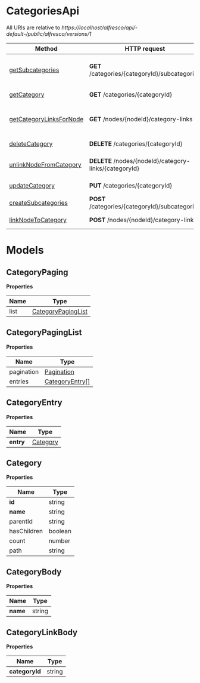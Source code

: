 # CategoriesApi

All URIs are relative to *https://localhost/alfresco/api/-default-/public/alfresco/versions/1*

| Method                                              | HTTP request                                           | Description                                 |
|-----------------------------------------------------|--------------------------------------------------------|---------------------------------------------|
| [getSubcategories](#getSubcategories)               | **GET** /categories/{categoryId}/subcategories         | List of subcategories within category       |
| [getCategory](#getCategory)                         | **GET** /categories/{categoryId}                       | Get a category                              |
| [getCategoryLinksForNode](#getCategoryLinksForNode) | **GET** /nodes/{nodeId}/category-links                 | List of categories that node is assigned to |
| [deleteCategory](#deleteCategory)                   | **DELETE** /categories/{categoryId}                    | Deletes the category                        |
| [unlinkNodeFromCategory](#unlinkNodeFromCategory)   | **DELETE** /nodes/{nodeId}/category-links/{categoryId} | Unassign a node from category               |
| [updateCategory](#updateCategory)                   | **PUT** /categories/{categoryId}                       | Update a category                           |
| [createSubcategories](#createSubcategories)         | **POST** /categories/{categoryId}/subcategories        | Create new categories                       |
| [linkNodeToCategory](#linkNodeToCategory)           | **POST** /nodes/{nodeId}/category-links                | Assign a node to a category                 |

# Models

## CategoryPaging

**Properties**

| Name | Type                                      |
|------|-------------------------------------------|
| list | [CategoryPagingList](#CategoryPagingList) |

## CategoryPagingList

**Properties**

| Name       | Type                              |
|------------|-----------------------------------|
| pagination | [Pagination](Pagination.md)       |
| entries    | [CategoryEntry[]](#CategoryEntry) |

## CategoryEntry

**Properties**

| Name      | Type                  |
|-----------|-----------------------|
| **entry** | [Category](#Category) |

## Category

**Properties**

| Name        | Type    |
|-------------|---------|
| **id**      | string  |
| **name**    | string  |
| parentId    | string  |
| hasChildren | boolean |
| count       | number  |
| path        | string  |

## CategoryBody

**Properties**

| Name     | Type   |
|----------|--------|
| **name** | string |

## CategoryLinkBody

**Properties**

| Name           | Type   |
|----------------|--------|
| **categoryId** | string |



